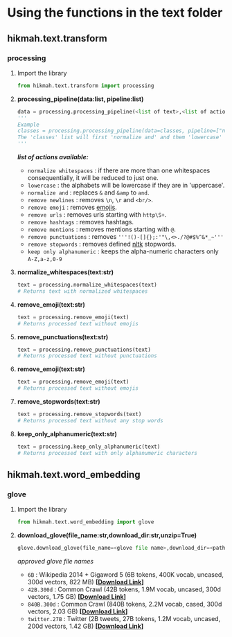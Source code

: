 # Using the functions in the text folder

## hikmah.text.transform

### processing

1. Import the library 

   ````python
   from hikmah.text.transform import processing
   ````

2. **processing_pipeline(data:list, pipeline:list)**

   ```python
   data = processing.processing_pipeline(<list of text>,<list of actions in sequence>)
   '''
   Example
   classes = processing.processing_pipeline(data=classes, pipeline=["normalize and","lowercase"])
   The 'classes' list will first 'normalize and' and them 'lowercase' the list of text
   '''
   ```

   ***list of actions available:***

   - `normalize whitespaces` : if there are more than one whitespaces consequentially, it will be reduced to just one.
   - `lowercase` : the alphabets will be lowercase if they are in 'uppercase'.
   - `normalize and` : replaces `&` and `&amp` to `and`.
   - `remove newlines` : removes `\n`, `\r` and `<br/>`.
   - `remove emoji` : removes [emojis](https://pypi.org/project/emoji/).
   - `remove urls` : removes urls starting with `http\S+`.
   - `remove hashtags` : removes hashtags.
   - `remove mentions` : removes mentions starting with `@`.
   - `remove punctuations` : removes `'''!()-[]{};:'"\,<>./?@#$%^&*_~'''` 
   - `remove stopwords` : removes defined [nltk](https://www.nltk.org/) stopwords.
   - `keep only alphanumeric` : keeps the alpha-numeric characters only `A-Z,a-z,0-9`

3. **normalize_whitespaces(text:str)** 

   ```python
   text = processing.normalize_whitespaces(text)
   # Returns text with normalized whitespaces
   ```

4. **remove_emoji(text:str)** 

   ```python
   text = processing.remove_emoji(text)
   # Returns processed text without emojis
   ```

5. **remove_punctuations(text:str)** 

   ```python
   text = processing.remove_punctuations(text)
   # Returns processed text without punctuations
   ```

6. **remove_emoji(text:str)** 

   ```python
   text = processing.remove_emoji(text)
   # Returns processed text without emojis
   ```

7. **remove_stopwords(text:str)** 

   ```python
   text = processing.remove_stopwords(text)
   # Returns processed text without any stop words
   ```

8. **keep_only_alphanumeric(text:str)** 

   ```python
   text = processing.keep_only_alphanumeric(text)
   # Returns processed text with only alphanumeric characters
   ```

## hikmah.text.word_embedding

### glove

1. Import the library

   ```python
   from hikmah.text.word_embedding import glove
   ```

2. **download_glove(file_name:str,download_dir:str,unzip=True)** 

   ```python
   glove.download_glove(file_name=<glove file name>,download_dir=<path to download directory>,unzip=<True or False>)
   ```

   *approved glove file names*

   - `6B` : Wikipedia 2014 + Gigaword 5 (6B tokens, 400K vocab, uncased, 300d vectors, 822 MB) **[[Download Link](https://huggingface.co/stanfordnlp/glove/resolve/main/glove.6B.zip)]**
   - `42B.300d` : Common Crawl (42B tokens, 1.9M vocab, uncased, 300d vectors, 1.75 GB) **[[Download Link](https://huggingface.co/stanfordnlp/glove/resolve/main/glove.42B.300d.zip)]**
   - `840B.300d` : Common Crawl (840B tokens, 2.2M vocab, cased, 300d vectors, 2.03 GB) **[[Download Link](https://huggingface.co/stanfordnlp/glove/resolve/main/glove.840B.300d.zip)]**
   - `twitter.27B` : Twitter (2B tweets, 27B tokens, 1.2M vocab, uncased, 200d vectors, 1.42 GB) **[[Download Link](https://huggingface.co/stanfordnlp/glove/resolve/main/glove.twitter.27B.zip)]**